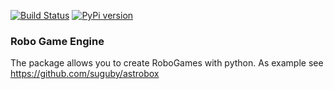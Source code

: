 [![Build Status](https://travis-ci.org/suguby/robogame_engine.svg?branch=master)](https://travis-ci.org/suguby/robogame_engine)
[![PyPi version](https://pypip.in/version/robogame_engine/badge.png)](https://pypi.python.org/pypi/robogame_engine/)
### Robo Game Engine

The package allows you to create RoboGames with python. As example see https://github.com/suguby/astrobox
